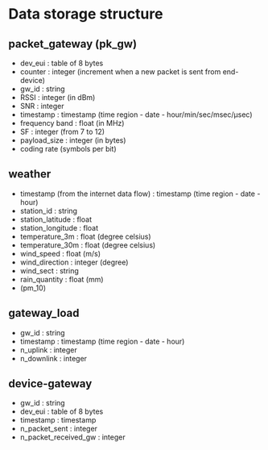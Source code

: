 # Data storage structure

## packet_gateway (pk_gw)
* dev_eui : table of 8 bytes
* counter : integer (increment when a new packet is sent from end-device)
* gw_id : string
* RSSI : integer (in dBm)
* SNR : integer
* timestamp : timestamp (time region - date - hour/min/sec/msec/µsec)
* frequency band : float (in MHz)
* SF : integer (from 7 to 12)
* payload_size : integer (in bytes)
* coding rate (symbols per bit)

## weather
* timestamp (from the internet data flow) : timestamp (time region - date - hour)
* station_id : string
* station_latitude : float
* station_longitude : float
* temperature_3m : float (degree celsius)
* temperature_30m : float (degree celsius)
* wind_speed : float (m/s)
* wind_direction : integer (degree)
* wind_sect : string 
* rain_quantity : float (mm)
* (pm_10) 

## gateway_load
* gw_id : string
* timestamp : timestamp (time region - date - hour)
* n_uplink : integer
* n_downlink : integer

## device-gateway
* gw_id : string
* dev_eui : table of 8 bytes
* timestamp : timestamp 
* n_packet_sent : integer
* n_packet_received_gw : integer
